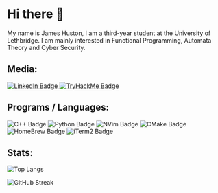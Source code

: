 # Hi there 👋
My name is James Huston, I am a third-year student at the University of Lethbridge. I am mainly interested in Functional Programming, Automata Theory and Cyber Security.

## Media:
<div id="media-badges">
  <a href="www.linkedin.com/in/james-aph">
    <img src="https://img.shields.io/badge/LinkedIn-blue?style=for-the-badge&logo=linkedin&logoColor=white" alt="LinkedIn Badge"/>
  </a>
  <a href="https://tryhackme.com/p/James.APH">
    <img src="https://img.shields.io/badge/-TryHackMe-%23212C42?style=for-the-badge&logo=tryhackme&logoColor=white" alt="TryHackMe Badge"/>
  </a>
</div>

## Programs / Languages:
<div id="software-badges">
  <img src="https://img.shields.io/badge/C%2B%2B-00599C?style=for-the-badge&logo=c%2B%2B&logoColor=white" alt="C++ Badge"/>
  <img src="https://img.shields.io/badge/Python-FFD43B?style=for-the-badge&logo=python&logoColor=blue" alt="Python Badge"/>
  <img src="https://img.shields.io/badge/NeoVim-%2357A143.svg?&style=for-the-badge&logo=neovim&logoColor=white" alt="NVim Badge"/>
  <img src="https://img.shields.io/badge/CMake-064F8C?style=for-the-badge&logo=cmake&logoColor=white" alt="CMake Badge"/>
  <img src="https://img.shields.io/badge/homebrew-FBB040?style=for-the-badge&logo=homebrew&logoColor=white" alt="HomeBrew Badge"/>
  <img src="https://img.shields.io/badge/iTerm2-000000?style=for-the-badge&logo=iterm2&logoColor=white" alt="iTerm2 Badge"/>
</div>


## Stats:
![Top Langs](https://github-readme-stats.vercel.app/api/top-langs/?username=James-APH&layout=compact&theme=vision-friendly-dark)

![GitHub Streak](http://github-readme-streak-stats.herokuapp.com?user=James-APH&theme=dark&background=000000)


<!--
**James-APH/James-APH** is a ✨ _special_ ✨ repository because its `README.md` (this file) appears on your GitHub profile.

Here are some ideas to get you started:

- 🔭 I’m currently working on ...
- 🌱 I’m currently learning ...
- 👯 I’m looking to collaborate on ...
- 🤔 I’m looking for help with ...
- 💬 Ask me about ...
- 📫 How to reach me: ...
- 😄 Pronouns: ...
- ⚡ Fun fact: ...
-->
